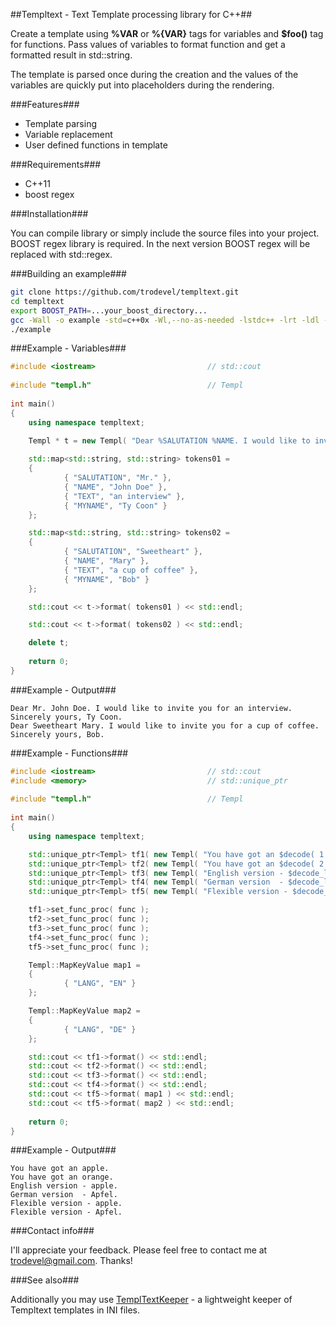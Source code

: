 ##Templtext - Text Template processing library for C++##

Create a template using **%VAR** or **%{VAR}** tags for variables and **$foo()**
tag for functions. Pass values of variables to format function and get a formatted
result in std::string.

The template is parsed once during the creation and the values of the variables are
quickly put into placeholders during the rendering.

###Features###

- Template parsing
- Variable replacement
- User defined functions in template

###Requirements###

- C++11
- boost regex

###Installation###

You can compile library or simply include the source files into your project. BOOST regex library is required.
In the next version BOOST regex will be replaced with std::regex.

###Building an example###


``` bash
git clone https://github.com/trodevel/templtext.git
cd templtext
export BOOST_PATH=...your_boost_directory...
gcc -Wall -o example -std=c++0x -Wl,--no-as-needed -lstdc++ -lrt -ldl -lm -I%BOOST_PATH *.cpp %BOOST_PATH/stage/lib/libboost_regex.a
./example
```

###Example - Variables###

``` c++
#include <iostream>                         // std::cout
 
#include "templ.h"                          // Templ
    
int main()
{
    using namespace templtext;

    Templ * t = new Templ( "Dear %SALUTATION %NAME. I would like to invite you for %TEXT. Sincerely yours, %MYNAME." );
    
    std::map<std::string, std::string> tokens01 =
    {
            { "SALUTATION", "Mr." },
            { "NAME", "John Doe" },
            { "TEXT", "an interview" },
            { "MYNAME", "Ty Coon" }
    };

    std::map<std::string, std::string> tokens02 =
    {
            { "SALUTATION", "Sweetheart" },
            { "NAME", "Mary" },
            { "TEXT", "a cup of coffee" },
            { "MYNAME", "Bob" }
    };

    std::cout << t->format( tokens01 ) << std::endl;

    std::cout << t->format( tokens02 ) << std::endl;

    delete t;
    
    return 0;
}

```

###Example - Output###

```
Dear Mr. John Doe. I would like to invite you for an interview. Sincerely yours, Ty Coon.
Dear Sweetheart Mary. I would like to invite you for a cup of coffee. Sincerely yours, Bob.
```

###Example - Functions###

``` c++
#include <iostream>                         // std::cout
#include <memory>                           // std::unique_ptr
 
#include "templ.h"                          // Templ
    
int main()
{
    using namespace templtext;

    std::unique_ptr<Templ> tf1( new Templ( "You have got an $decode( 1 )." ) );
    std::unique_ptr<Templ> tf2( new Templ( "You have got an $decode( 2 )." ) );
    std::unique_ptr<Templ> tf3( new Templ( "English version - $decode_loc( 1, EN )." ) );
    std::unique_ptr<Templ> tf4( new Templ( "German version  - $decode_loc( 1, DE )." ) );
    std::unique_ptr<Templ> tf5( new Templ( "Flexible version - $decode_loc( 1, %LANG )." ) );

    tf1->set_func_proc( func );
    tf2->set_func_proc( func );
    tf3->set_func_proc( func );
    tf4->set_func_proc( func );
    tf5->set_func_proc( func );

    Templ::MapKeyValue map1 =
    {
            { "LANG", "EN" }
    };

    Templ::MapKeyValue map2 =
    {
            { "LANG", "DE" }
    };

    std::cout << tf1->format() << std::endl;
    std::cout << tf2->format() << std::endl;
    std::cout << tf3->format() << std::endl;
    std::cout << tf4->format() << std::endl;
    std::cout << tf5->format( map1 ) << std::endl;
    std::cout << tf5->format( map2 ) << std::endl;
    
    return 0;
}
```

###Example - Output###

```
You have got an apple.
You have got an orange.
English version - apple.
German version  - Apfel.
Flexible version - apple.
Flexible version - Apfel.
```

###Contact info###

I'll appreciate your feedback. Please feel free to contact me at trodevel@gmail.com. Thanks!

###See also###

Additionally you may use [TemplTextKeeper](https://github.com/trodevel/templtextkeeper) - a lightweight keeper of Templtext templates in INI files.
